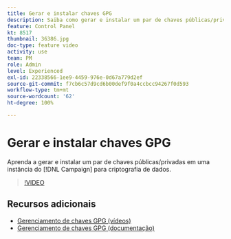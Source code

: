 ```yaml
---
title: Gerar e instalar chaves GPG
description: Saiba como gerar e instalar um par de chaves públicas/privadas em uma instância do Campaign para cirptografia de dados.
feature: Control Panel
kt: 8517
thumbnail: 36386.jpg
doc-type: feature video
activity: use
team: PM
role: Admin
level: Experienced
exl-id: 22338566-1ee9-4459-976e-0d67a779d2ef
source-git-commit: f7cb6c57d9cd6b00def9f0a4ccbcc94267f0d593
workflow-type: tm+mt
source-wordcount: '62'
ht-degree: 100%

---
```


# Gerar e instalar chaves GPG

Aprenda a gerar e instalar um par de chaves públicas/privadas em uma instância do [!DNL Campaign] para criptografia de dados.

>[!VIDEO](https://video.tv.adobe.com/v/36386?quality=12)

## Recursos adicionais

* [Gerenciamento de chaves GPG (vídeos)](./gpg-key-management-overview.md)
* [Gerenciamento de chaves GPG (documentação)](https://experienceleague.adobe.com/docs/control-panel/using/instances-settings/gpg-keys-management.html?lang=pt-BR)
